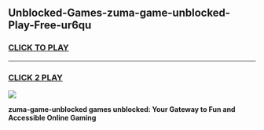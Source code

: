 
## Unblocked-Games-zuma-game-unblocked-Play-Free-ur6qu
<h3>
<a href="https://premium76.site?title=zuma-game-unblocked&ref=21A">CLICK TO PLAY</a></h3>
<hr>

<h3>
<a href="https://premium76.site?title=zuma-game-unblocked&ref=21A">CLICK 2 PLAY</a>
  
</h3>

<a href="https://premium76.site?title=zuma-game-unblocked&ref=21A"><img src="https://clearcache.store/games.png"></a>


**zuma-game-unblocked games unblocked: Your Gateway to Fun and Accessible Online Gaming**
